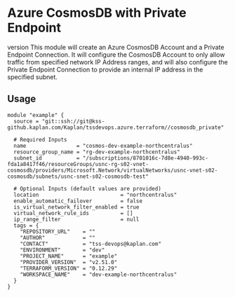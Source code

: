 # Azure CosmosDB with Private Endpoint
version
This module will create an Azure CosmosDB Account and a Private Endpoint Connection. It will configure the CosmosDB Account to only allow traffic from specified network IP Address ranges, and will also configure the Private Endpoint Connection to provide an internal IP address in the specified subnet.

## Usage
```hcl
module "example" {
  source = "git::ssh://git@kss-github.kaplan.com/Kaplan/tssdevops.azure.terraform//cosmosdb_private"

  # Required Inputs
  name                = "cosmos-dev-example-northcentralus"
  resource_group_name = "rg-dev-example-northcentralus"
  subnet_id           = "/subscriptions/8701016c-7d8e-4940-993c-fda1a8417f46/resourceGroups/usnc-rg-s02-vnet-cosmosdb/providers/Microsoft.Network/virtualNetworks/usnc-vnet-s02-cosmosdb/subnets/usnc-snet-s02-cosmosdb-test"

  # Optional Inputs (default values are provided)
  location                          = "northcentralus"
  enable_automatic_failover         = false
  is_virtual_network_filter_enabled = true
  virtual_network_rule_ids          = []
  ip_range_filter                   = null
  tags = {
    "REPOSITORY_URL"    = ""
    "AUTHOR"            = ""
    "CONTACT"           = "tss-devops@kaplan.com"
    "ENVIRONMENT"       = "dev"
    "PROJECT_NAME"      = "example"
    "PROVIDER_VERSION"  = "v2.51.0"
    "TERRAFORM_VERSION" = "0.12.29"
    "WORKSPACE_NAME"    = "dev-example-northcentralus"
  }
}
```
